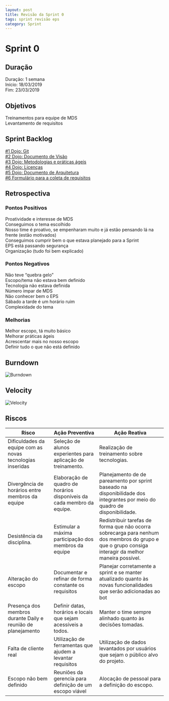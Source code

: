 ```yaml
---
layout: post
title: Revisão da Sprint 0
tags: sprint revisão eps 
category: Sprint
---
```

# Sprint 0

## Duração

Duração: 1 semana<br>
Início: 18/03/2019<br>
Fim: 23/03/2019

## Objetivos

Treinamentos para equipe de MDS<br>
Levantamento de requisitos
<!--more-->

## Sprint Backlog

[#1 Dojo: Git](https://github.com/fga-eps-mds/2019.1-aix/issues/1)<br>
[#2 Dojo: Documento de Visão](https://github.com/fga-eps-mds/2019.1-aix/issues/2)<br>
[#3 Dojo: Metodologias e práticas ágeis](https://github.com/fga-eps-mds/2019.1-aix/issues/3)<br>
[#4 Dojo: Licenças](https://github.com/fga-eps-mds/2019.1-aix/issues/4)<br>
[#5 Dojo: Documento de Arquitetura](https://github.com/fga-eps-mds/2019.1-aix/issues/5)<br>
[#6 Formulário para a coleta de requisitos](https://github.com/fga-eps-mds/2019.1-aix/issues/6)


## Retrospectiva

### Pontos Positivos

Proatividade e interesse de MDS<br>
Conseguimos o tema escolhido<br>
Nosso time é proativo, se empenharam muito e já estão pensando lá na frente (estão motivados)<br>
Conseguimos cumprir bem o que estava planejado para a Sprint<br>
EPS está passando segurança<br>
Organização (tudo foi bem explicado)


### Pontos Negativos

Não teve “quebra gelo”<br>
Escopo/tema não estava bem definido<br>
Tecnologia não estava definida<br>
Número ímpar de MDS<br>
Não conhecer bem o EPS<br>
Sábado a tarde é um horário ruim<br>
Complexidade do tema


### Melhorias

Melhor escopo, tá muito básico<br>
Melhorar práticas ágeis<br>
Acrescentar mais no nosso escopo<br>
Definir tudo o que não está definido


## Burndown

![Burndown](https://imgur.com/dId8od7.png)

## Velocity

![Velocity](https://imgur.com/PIuv3Qv.png)

## Riscos

| Risco  | Ação Preventiva  | Ação Reativa  |
|---|---|---|
| Dificuldades da equipe com as novas tecnologias inseridas  |Seleção de alunos experientes para aplicação de treinamento.   |Realização de treinamento sobre tecnologias.   |
|Divergência de horários entre membros da equipe   |Elaboração de quadro de horários disponíveis da cada membro da equipe.   |Planejamento de de pareamento por sprint baseado na disponibilidade dos integrantes por meio do quadro de disponibilidade.   |
|Desistência da disciplina.   |Estimular a máxima participação dos membros da equipe   |Redistribuir tarefas de forma que não ocorra sobrecarga para nenhum dos membros do grupo e que o grupo consiga interagir da melhor maneira possível.   |
|Alteração do escopo   |Documentar e refinar de forma constante os requisitos   |Planejar corretamente a sprint e se manter atualizado quanto às novas funcionalidades que serão adicionadas ao bot   |
|Presença dos membros durante Daily e reunião de planejamento   |Definir datas, horários e locais que sejam acessíveis a todos.   |Manter o time sempre alinhado quanto às decisões tomadas.   |
| Falta de cliente real  |Utilização de ferramentas que ajudem a levantar requisitos   |Utilização de dados levantados por usuários que sejam o público alvo do projeto.   |
|Escopo não bem definido|Reuniões da gerencia para definição de um escopo viável |Alocação de pessoal para a definição do escopo. |
